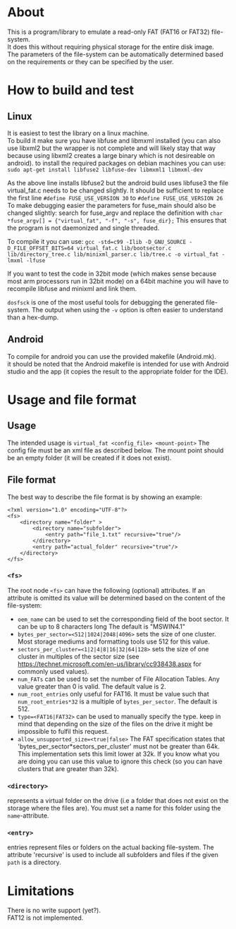 # About
This is a program/library to emulate a read-only FAT (FAT16 or FAT32) file-system.  
It does this without requiring physical storage for the entire disk image.  
The parameters of the file-system can be automatically determined based on the requirements or they can be specified by the user.

# How to build and test
## Linux
It is easiest to test the library on a linux machine.  
To build it make sure you have libfuse and libmxml installed (you can also use libxml2 but the wrapper is not complete and will likely stay that way because using libxml2 creates a large binary which is not desireable on android). 
to install the required packages on debian machines you can use:  
`sudo apt-get install libfuse2 libfuse-dev libmxml1 libmxml-dev`

As the above line installs libfuse2 but the android build uses libfuse3 the file virtual_fat.c needs to be changed slightly. It should be sufficient to replace the first line `#define FUSE_USE_VERSION 30` to `#define FUSE_USE_VERSION 26`  
To make debugging easier the parameters for fuse_main should also be changed slightly:
search for fuse_argv and replace the definition with 
`char *fuse_argv[] = {"virtual_fat", "-f", "-s", fuse_dir};`
This ensures that the program is not daemonized and single threaded.

To compile it you can use:
`gcc -std=c99 -Ilib -D_GNU_SOURCE -D_FILE_OFFSET_BITS=64 virtual_fat.c lib/bootsector.c lib/directory_tree.c lib/minixml_parser.c lib/tree.c -o virtual_fat -lmxml -lfuse`

If you want to test the code in 32bit mode (which makes sense because most arm processors run in 32bit mode) on a 64bit machine you will have to recompile libfuse and minixml and link them.

`dosfsck` is one of the most useful tools for debugging the generated file-system.
The output when using the `-v` option is often easier to understand than a hex-dump.

## Android

To compile for android you can use the provided makefile (Android.mk).  
it should be noted that the Android makefile is intended for use with Android studio and the app (it copies the result to the appropriate folder for the IDE).

# Usage and file format
## Usage
The intended usage is `virtual_fat <config_file> <mount-point>`
The config file must be an xml file as described below. The mount point should be an empty folder (it will be created if it does not exist).

## File format
The best way to describe the file format is by showing an example:
```
<?xml version="1.0" encoding="UTF-8"?>
<fs>
    <directory name="folder" >
        <directory name="subfolder">
            <entry path="file_1.txt" recursive="true"/>
        </directory>
        <entry path="actual_folder" recursive="true"/>
    </directory>
</fs>
```
### `<fs>`
The root node `<fs>` can have the following (optional) attributes. If an attribute is omitted its value will be determined based on the content of the file-system:  
* `oem_name` can be used to set the corresponding field of the boot sector. It can be up to 8 characters long The default is "MSWIN4.1"  
* `bytes_per_sector=<512|1024|2048|4096>` sets the size of one cluster. Most storage mediums and formatting tools use 512 for this value.  
* `sectors_per_cluster=<1|2|4|8|16|32|64|128>` sets the size of one cluster in multiples of the sector size (see https://technet.microsoft.com/en-us/library/cc938438.aspx for commonly used values).  
* `num_FATs` can be used to set the number of File Allocation Tables. Any value greater than 0 is valid. The default value is 2.  
* `num_root_entries` only useful for FAT16. It must be value such that `num_root_entries*32` is a multiple of `bytes_per_sector`. The default is 512.  
* `type=<FAT16|FAT32>` can be used to manually specify the type. keep in mind that depending on the size of the files on the drive it might be impossible to fulfil this request.  
* `allow_unsupported_size=<true|false>` The FAT specification states that 'bytes_per_sector*sectors_per_cluster' must not be greater than 64k. This implementation sets this limit lower at 32k. If you know what you are doing you can use this value to ignore this check (so you can have clusters that are greater than 32k). 

### `<directory>`
represents a virtual folder on the drive (i.e a folder that does not exist on the storage where the files are). You must set a name for this folder using the `name`-attribute.

### `<entry>`
entries represent files or folders on the actual backing file-system. 
The attribute 'recursive' is used to include all subfolders and files if the given `path` is a directory.

# Limitations 
There is no write support (yet?).  
FAT12 is not implemented.  
